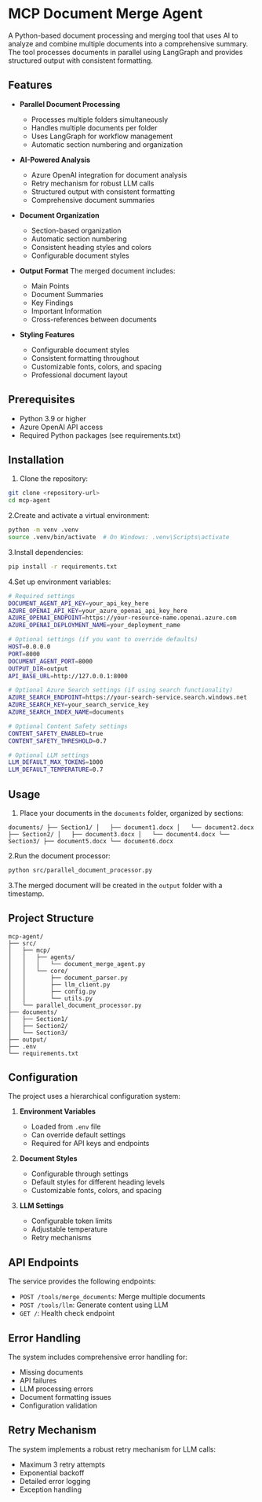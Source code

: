# MCP Document Merge Agent

A Python-based document processing and merging tool that uses AI to analyze and combine multiple documents into a comprehensive summary. The tool processes documents in parallel using LangGraph and provides structured output with consistent formatting.

## Features

- **Parallel Document Processing**
  - Processes multiple folders simultaneously
  - Handles multiple documents per folder
  - Uses LangGraph for workflow management
  - Automatic section numbering and organization

- **AI-Powered Analysis**
  - Azure OpenAI integration for document analysis
  - Retry mechanism for robust LLM calls
  - Structured output with consistent formatting
  - Comprehensive document summaries

- **Document Organization**
  - Section-based organization
  - Automatic section numbering
  - Consistent heading styles and colors
  - Configurable document styles

- **Output Format**
  The merged document includes:
  - Main Points
  - Document Summaries
  - Key Findings
  - Important Information
  - Cross-references between documents

- **Styling Features**
  - Configurable document styles
  - Consistent formatting throughout
  - Customizable fonts, colors, and spacing
  - Professional document layout

## Prerequisites

- Python 3.9 or higher
- Azure OpenAI API access
- Required Python packages (see requirements.txt)

## Installation

1. Clone the repository:

```bash
git clone <repository-url>
cd mcp-agent
```

2.Create and activate a virtual environment:

```bash
python -m venv .venv
source .venv/bin/activate  # On Windows: .venv\Scripts\activate
```

3.Install dependencies:

```bash
pip install -r requirements.txt
```

4.Set up environment variables:

```bash
# Required settings
DOCUMENT_AGENT_API_KEY=your_api_key_here
AZURE_OPENAI_API_KEY=your_azure_openai_api_key_here
AZURE_OPENAI_ENDPOINT=https://your-resource-name.openai.azure.com
AZURE_OPENAI_DEPLOYMENT_NAME=your_deployment_name

# Optional settings (if you want to override defaults)
HOST=0.0.0.0
PORT=8000
DOCUMENT_AGENT_PORT=8000
OUTPUT_DIR=output
API_BASE_URL=http://127.0.0.1:8000

# Optional Azure Search settings (if using search functionality)
AZURE_SEARCH_ENDPOINT=https://your-search-service.search.windows.net
AZURE_SEARCH_KEY=your_search_service_key
AZURE_SEARCH_INDEX_NAME=documents

# Optional Content Safety settings
CONTENT_SAFETY_ENABLED=true
CONTENT_SAFETY_THRESHOLD=0.7

# Optional LLM settings
LLM_DEFAULT_MAX_TOKENS=1000
LLM_DEFAULT_TEMPERATURE=0.7
```

## Usage

1. Place your documents in the `documents` folder, organized by sections:

``
documents/
├── Section1/
│   ├── document1.docx
│   └── document2.docx
├── Section2/
│   ├── document3.docx
│   └── document4.docx
└── Section3/
    ├── document5.docx
    └── document6.docx
``

2.Run the document processor:

```bash
python src/parallel_document_processor.py
```

3.The merged document will be created in the `output` folder with a timestamp.

## Project Structure

```
mcp-agent/
├── src/
│   ├── mcp/
│   │   ├── agents/
│   │   │   └── document_merge_agent.py
│   │   └── core/
│   │       ├── document_parser.py
│   │       ├── llm_client.py
│   │       ├── config.py
│   │       └── utils.py
│   └── parallel_document_processor.py
├── documents/
│   ├── Section1/
│   ├── Section2/
│   └── Section3/
├── output/
├── .env
└── requirements.txt
```

## Configuration

The project uses a hierarchical configuration system:

1. **Environment Variables**
   - Loaded from `.env` file
   - Can override default settings
   - Required for API keys and endpoints

2. **Document Styles**
   - Configurable through settings
   - Default styles for different heading levels
   - Customizable fonts, colors, and spacing

3. **LLM Settings**
   - Configurable token limits
   - Adjustable temperature
   - Retry mechanisms

## API Endpoints

The service provides the following endpoints:

- `POST /tools/merge_documents`: Merge multiple documents
- `POST /tools/llm`: Generate content using LLM
- `GET /`: Health check endpoint

## Error Handling

The system includes comprehensive error handling for:

- Missing documents
- API failures
- LLM processing errors
- Document formatting issues
- Configuration validation

## Retry Mechanism

The system implements a robust retry mechanism for LLM calls:

- Maximum 3 retry attempts
- Exponential backoff
- Detailed error logging
- Exception handling
